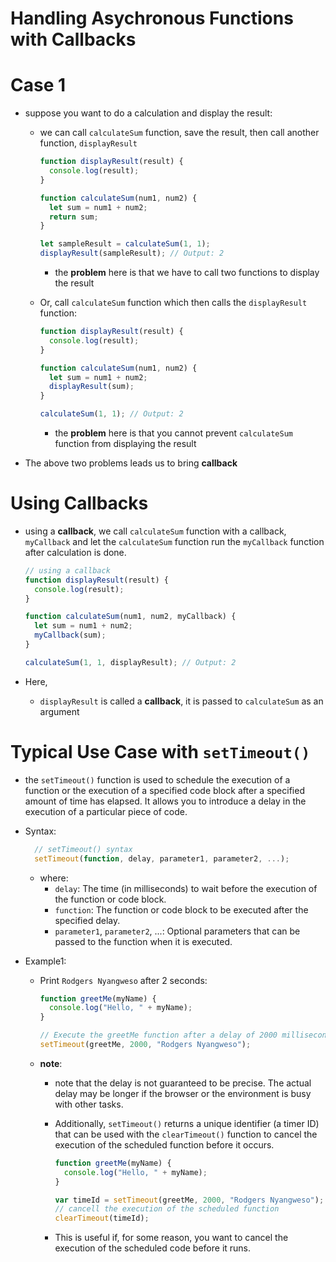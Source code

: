 # Handling Asychronous Functions with Callbacks

# Case 1

- suppose you want to do a calculation and display the result:

  - we can call `calculateSum` function, save the result, then call another function, `displayResult`

    ```js
    function displayResult(result) {
      console.log(result);
    }

    function calculateSum(num1, num2) {
      let sum = num1 + num2;
      return sum;
    }

    let sampleResult = calculateSum(1, 1);
    displayResult(sampleResult); // Output: 2
    ```

    - the **problem** here is that we have to call two functions to display the result

  - Or, call `calculateSum` function which then calls the `displayResult` function:

    ```js
    function displayResult(result) {
      console.log(result);
    }

    function calculateSum(num1, num2) {
      let sum = num1 + num2;
      displayResult(sum);
    }

    calculateSum(1, 1); // Output: 2
    ```

    - the **problem** here is that you cannot prevent `calculateSum` function from displaying the result

- The above two problems leads us to bring **callback**

# Using Callbacks

- using a **callback**, we call `calculateSum` function with a callback, `myCallback` and let the `calculateSum` function run the `myCallback` function after calculation is done.

  ```js
  // using a callback
  function displayResult(result) {
    console.log(result);
  }

  function calculateSum(num1, num2, myCallback) {
    let sum = num1 + num2;
    myCallback(sum);
  }

  calculateSum(1, 1, displayResult); // Output: 2
  ```

- Here,
  - `displayResult` is called a **callback**, it is passed to `calculateSum` as an argument

# Typical Use Case with `setTimeout()`

- the `setTimeout()` function is used to schedule the execution of a function or the execution of a specified code block after a specified amount of time has elapsed. It allows you to introduce a delay in the execution of a particular piece of code.
- Syntax:
  ```js
    // setTimeout() syntax
    setTimeout(function, delay, parameter1, parameter2, ...);
  ```
  - where:
    - `delay`: The time (in milliseconds) to wait before the execution of the function or code block.
    - `function`: The function or code block to be executed after the specified delay.
    - `parameter1`, `parameter2`, ...: Optional parameters that can be passed to the function when it is executed.
- Example1:

  - Print `Rodgers Nyangweso` after 2 seconds:

    ```js
    function greetMe(myName) {
      console.log("Hello, " + myName);
    }

    // Execute the greetMe function after a delay of 2000 milliseconds (2 seconds)
    setTimeout(greetMe, 2000, "Rodgers Nyangweso");
    ```

  - **note**:

    - note that the delay is not guaranteed to be precise. The actual delay may be longer if the browser or the environment is busy with other tasks.
    - Additionally, `setTimeout()` returns a unique identifier (a timer ID) that can be used with the `clearTimeout()` function to cancel the execution of the scheduled function before it occurs.

      ```js
      function greetMe(myName) {
        console.log("Hello, " + myName);
      }

      var timeId = setTimeout(greetMe, 2000, "Rodgers Nyangweso");
      // cancell the execution of the scheduled function
      clearTimeout(timeId);
      ```

    - This is useful if, for some reason, you want to cancel the execution of the scheduled code before it runs.
